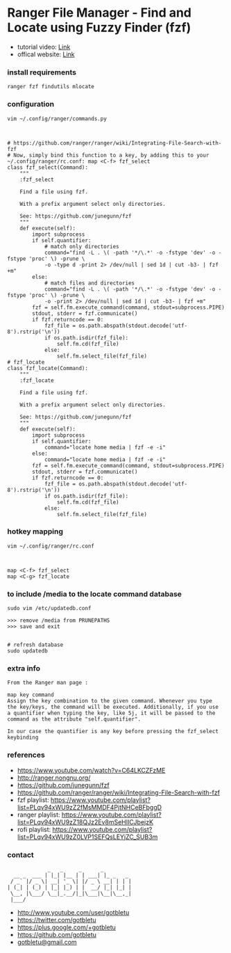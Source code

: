 # Ranger File Manager - Find and Locate using Fuzzy Finder (fzf)
* tutorial video: [Link](https://www.youtube.com/watch?v=C64LKCZFzME)
* offical website: [Link](https://www.youtube.com/user/gotbletu)

### install requirements
    ranger fzf findutils mlocate

### configuration
    vim ~/.config/ranger/commands.py
    
    
    
    # https://github.com/ranger/ranger/wiki/Integrating-File-Search-with-fzf
    # Now, simply bind this function to a key, by adding this to your ~/.config/ranger/rc.conf: map <C-f> fzf_select
    class fzf_select(Command):
        """
        :fzf_select
    
        Find a file using fzf.
    
        With a prefix argument select only directories.
    
        See: https://github.com/junegunn/fzf
        """
        def execute(self):
            import subprocess
            if self.quantifier:
                # match only directories
                command="find -L . \( -path '*/\.*' -o -fstype 'dev' -o -fstype 'proc' \) -prune \
                -o -type d -print 2> /dev/null | sed 1d | cut -b3- | fzf +m"
            else:
                # match files and directories
                command="find -L . \( -path '*/\.*' -o -fstype 'dev' -o -fstype 'proc' \) -prune \
                -o -print 2> /dev/null | sed 1d | cut -b3- | fzf +m"
            fzf = self.fm.execute_command(command, stdout=subprocess.PIPE)
            stdout, stderr = fzf.communicate()
            if fzf.returncode == 0:
                fzf_file = os.path.abspath(stdout.decode('utf-8').rstrip('\n'))
                if os.path.isdir(fzf_file):
                    self.fm.cd(fzf_file)
                else:
                    self.fm.select_file(fzf_file)
    # fzf_locate
    class fzf_locate(Command):
        """
        :fzf_locate
    
        Find a file using fzf.
    
        With a prefix argument select only directories.
    
        See: https://github.com/junegunn/fzf
        """
        def execute(self):
            import subprocess
            if self.quantifier:
                command="locate home media | fzf -e -i"
            else:
                command="locate home media | fzf -e -i"
            fzf = self.fm.execute_command(command, stdout=subprocess.PIPE)
            stdout, stderr = fzf.communicate()
            if fzf.returncode == 0:
                fzf_file = os.path.abspath(stdout.decode('utf-8').rstrip('\n'))
                if os.path.isdir(fzf_file):
                    self.fm.cd(fzf_file)
                else:
                    self.fm.select_file(fzf_file)

### hotkey mapping
    vim ~/.config/ranger/rc.conf
    


    map <C-f> fzf_select
    map <C-g> fzf_locate

### to include /media to the locate command database

    sudo vim /etc/updatedb.conf
    
    >>> remove /media from PRUNEPATHS
    >>> save and exit
    

    # refresh database
    sudo updatedb

### extra info

    From the Ranger man page :
    
    map key command
    Assign the key combination to the given command. Whenever you type
    the key/keys, the command will be executed. Additionally, if you use
    a quantifier when typing the key, like 5j, it will be passed to the
    command as the attribute "self.quantifier".
    
    In our case the quantifier is any key before pressing the fzf_select keybinding


### references
- https://www.youtube.com/watch?v=C64LKCZFzME
- http://ranger.nongnu.org/
- https://github.com/junegunn/fzf
- https://github.com/ranger/ranger/wiki/Integrating-File-Search-with-fzf
- fzf playlist: https://www.youtube.com/playlist?list=PLqv94xWU9zZ2fMsMMDF4PjtNHCeBFbggD
- ranger playlist: https://www.youtube.com/playlist?list=PLqv94xWU9zZ18QJz2Ev8mSeHlICJbejzK
- rofi playlist: https://www.youtube.com/playlist?list=PLqv94xWU9zZ0LVP1SEFQsLEYjZC_SUB3m

### contact

                 _   _     _      _         
      __ _  ___ | |_| |__ | | ___| |_ _   _ 
     / _` |/ _ \| __| '_ \| |/ _ \ __| | | |
    | (_| | (_) | |_| |_) | |  __/ |_| |_| |
     \__, |\___/ \__|_.__/|_|\___|\__|\__,_|
     |___/                                  

- http://www.youtube.com/user/gotbletu
- https://twitter.com/gotbletu
- https://plus.google.com/+gotbletu
- https://github.com/gotbletu
- gotbletu@gmail.com


